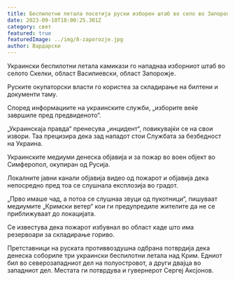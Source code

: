 ```yaml
---
title: Беспилотни летала посетија руски изборен штаб во село во Запорожје
date: 2023-09-10T18:00:25.301Z
category: свет
featured: true
featuredImage: ../img/8-zaporozje.jpg
author: Вардарски
---
```

Украински беспилотни летала камикази го нападнаа изборниот штаб во селото Скелки, област Василиевски, област Запорожје.

Руските окупаторски власти го користеа за складирање на билтени и документи таму.

Според информациите на украинските служби, „изборите веќе завршиле пред предвиденото“.

„Украинскаја правда“ пренесува „инцидент“, повикувајќи се на свои извори. Таа прецизира дека зад нападот стои Службата за безбедност на Украина.

Украинските медиуми денеска објавија и за пожар во воен објект во Симферопол, окупиран од Русија.

Локалните јавни канали објавија видео од пожарот и објавија дека непосредно пред тоа се слушнала експлозија во градот.

„Прво имаше чад, а потоа се слушнаа звуци од пукотници“, пишуваат медиумите „Кримски ветер“ кои ги предупредиле жителите да не се приближуваат до локацијата.

Се известува дека пожарот избувнал во област каде што има резервоари за складирање гориво.

Претставници на руската противвоздушна одбрана потврдија дека денеска собориле три украински беспилотни летала над Крим. Едниот бил во северозападниот дел на полуостровот, а други двајца во западниот дел. Местата ги потврдува и гувернерот Сергеј Аксјонов.